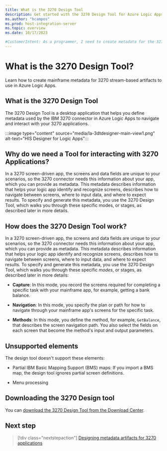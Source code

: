 ```yaml
---
title: What is the 3270 Design Tool
description: Get started with the 3270 Design Tool for Azure Logic Apps. This development tool helps you create green-screen applications.
ms.author: "hcampos"
ms.prod: host-integration-server
ms.topic: overview 
ms.date: 10/17/2023

#CustomerIntent: As a programmer, I need to create metadata for the 3270 connector in Azure Logic Apps using the 3270 Design Tool.
---
```


# What is the 3270 Design Tool? 

Learn how to create mainframe metadata for 3270 stream-based artifacts to use in Azure Logic Apps.

## What is the 3270 Design Tool

The 3270 Design Tool is a desktop application that helps you define metadata used by the IBM 3270 connector in Azure Logic Apps to navigate and interact with your 3270 applications.

:::image type="content" source="media/la-3dtdesigner-main-view1.png" alt-text="HIS Designer for Logic Apps":::

## Why do we need a Tool for interacting with 3270 Applications?

In a 3270 screen-driven app, the screens and data fields are unique to your scenarios, so the 3270 connector needs this information about your app, which you can provide as metadata. This metadata describes information that helps your logic app identify and recognize screens, describes how to navigate between screens, where to input data, and where to expect results. To specify and generate this metadata, you use the 3270 Design Tool, which walks you through these specific modes, or stages, as described later in more details.

## How does the 3270 Design Tool work?

In a 3270 screen-driven app, the screens and data fields are unique 
to your scenarios, so the 3270 connector needs this information about 
your app, which you can provide as metadata. This metadata describes 
information that helps your logic app identify and recognize screens, 
describes how to navigate between screens, where to input data, 
and where to expect results. To specify and generate this metadata, 
you use the 3270 Design Tool, which walks you through these specific 
*modes*, or stages, as described later in more details:

* **Capture**: In this mode, you record the screens required for completing 
a specific task with your mainframe app, for example, getting a bank balance.

* **Navigation**: In this mode, you specify the plan or path for how 
to navigate through your mainframe app's screens for the specific task.

* **Methods**: In this mode, you define the method, for example, 
`GetBalance`, that describes the screen navigation path. You also 
select the fields on each screen that become the method's input 
and output parameters.

## Unsupported elements

The design tool doesn't support these elements:

* Partial IBM Basic Mapping Support (BMS) maps: If you import a BMS map, the design tool ignores partial screen definitions.

* Menu processing

## Downloading the 3270 Design tool

You can [download the 3270 Design Tool from the Download Center](https://www.microsoft.com/download/details.aspx?id=57962).

## Next step

> [!div class="nextstepaction"]
> [Designing metadata artifacts for 3270 applications](application-integration-la3270apps.md)
